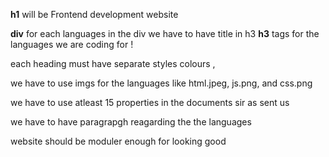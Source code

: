 **h1** 
will be Frontend development website

**div** for each languages in the div we have to have title in h3
**h3** tags for the languages we are coding for !


each heading must have separate styles colours , 

we have to use imgs for the languages like html.jpeg, js.png, and css.png

we have to use atleast 15 properties in the documents sir as sent us

we have to have paragrapgh reagarding the the languages


website should be moduler enough for looking good 